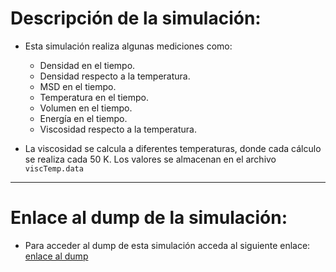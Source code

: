 # Descripción de la simulación:

- Esta simulación realiza algunas mediciones como: 
    - Densidad en el tiempo.
    - Densidad respecto a la temperatura.
    - MSD en el tiempo.
    - Temperatura en el tiempo.
    - Volumen en el tiempo.
    - Energía en el tiempo.
    - Viscosidad respecto a la temperatura.

- La viscosidad se calcula a diferentes temperaturas, donde cada cálculo se realiza cada 50 K. Los valores se almacenan en el archivo <code> viscTemp.data </code>

---

# Enlace al dump de la simulación:

- Para acceder al dump de esta simulación acceda al siguiente enlace: [enlace al dump](https://1drv.ms/u/c/2270be8bdd4ae905/EXoMNd_haRVCg4EJ0EMp6cQBgrOK3sTpKRsGFzFbgY_ElQ?e=v1YZa2)